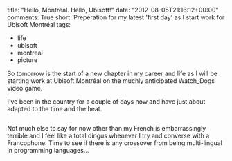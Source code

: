 title: "Hello, Montreal. Hello, Ubisoft!"
date: "2012-08-05T21:16:12+00:00"
comments: True
short: Preperation for my latest 'first day' as I start work for Ubisoft Montréal 
tags:
- life
- ubisoft
- montreal
- picture

So tomorrow is the start of a new chapter in my career and life as I will be starting work at Ubisoft Montréal on the muchly anticipated Watch_Dogs video game.

I've been in the country for a couple of days now and have just about adapted to the time and the heat.

<a href="http://imgur.com/4X0wz">
<img class="article" title="Downtown Montréal from the 15th floor of the Trylon" src="http://i.imgur.com/9Vsiu.jpg" alt=""/>
</a>

Not much else to say for now other than my French is embarrassingly terrible and I feel like a total dingus whenever I try and converse with a Francophone. Time to see if there is any crossover from being multi-lingual in programming languages...

